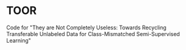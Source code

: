 # TOOR
Code for "They are Not Completely Useless: Towards Recycling Transferable Unlabeled Data for Class-Mismatched Semi-Supervised Learning"
